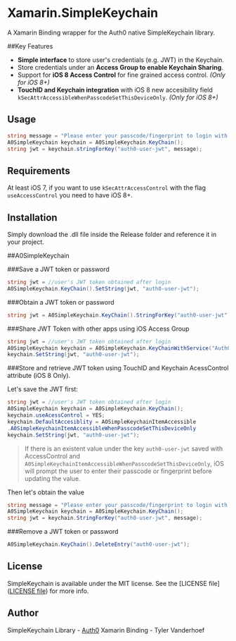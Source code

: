 Xamarin.SimpleKeychain
======================

A Xamarin Binding wrapper for the Auth0 native SimpleKeychain library.

##Key Features

- **Simple interface** to store user's credentials (e.g. JWT) in the Keychain.
- Store credentials under an **Access Group to enable Keychain Sharing**.
- Support for **iOS 8 Access Control** for fine grained access control. _(Only for iOS 8+)_
- **TouchID and Keychain integration** with iOS 8 new accesibility field `kSecAttrAccessibleWhenPasscodeSetThisDeviceOnly`. _(Only for iOS 8+)_

## Usage

```csharp
string message = "Please enter your passcode/fingerprint to login with awesome App!.";
A0SimpleKeychain keychain = A0SimpleKeychain.KeyChain();
string jwt = keychain.stringForKey("auth0-user-jwt", message);
```

## Requirements

At least iOS 7, if you want to use `kSecAttrAccessControl` with the flag `useAccessControl` you need to have iOS 8+.

## Installation

Simply download the .dll file inside the Release folder and reference it in your project.

##A0SimpleKeychain

###Save a JWT token or password

```csharp
string jwt = //user's JWT token obtained after login
A0SimpleKeychain.KeyChain().SetString(jwt, "auth0-user-jwt");
```

###Obtain a JWT token or password

```csharp
string jwt = A0SimpleKeychain.KeyChain().StringForKey("auth0-user-jwt");
```

###Share JWT Token with other apps using iOS Access Group

```csharp
string jwt = //user's JWT token obtained after login
A0SimpleKeychain keychain = A0SimpleKeychain.KeyChainWithService("Auth0", "ABCDEFGH.com.mydomain.myaccessgroup");
keychain.SetString(jwt, "auth0-user-jwt");
```

###Store and retrieve JWT token using TouchID and Keychain AcessControl attribute (iOS 8 Only).

Let's save the JWT first:
```csharp
string jwt = //user's JWT token obtained after login
A0SimpleKeychain keychain = A0SimpleKeychain.KeyChain();
keychain.useAcessControl = YES;
keychain.DefaultAccesiblity = AOSimpleKeychainItemAccessible
.A0SimpleKeychainItemAccessibleWhenPasscodeSetThisDeviceOnly
keychain.SetString(jwt, "auth0-user-jwt");
```

>If there is an existent value under the key `auth0-user-jwt` saved with AccessControl and `A0SimpleKeychainItemAccessibleWhenPasscodeSetThisDeviceOnly`, iOS will prompt the user to enter their passcode or fingerprint before updating the value.

Then let's obtain the value
```csharp
string message = "Please enter your passcode/fingerprint to login with awesome App!.";
A0SimpleKeychain keychain = A0SimpleKeychain.KeyChain();
string jwt = keychain.StringForKey("auth0-user-jwt", message);
```

###Remove a JWT token or password
```csharp
A0SimpleKeychain.KeyChain().DeleteEntry("auth0-user-jwt");
```

## License

SimpleKeychain is available under the MIT license. See the [LICENSE file]([LICENSE file](https://github.com/auth0/SimpleKeychain/blob/master/LICENSE)) for more info.

## Author

SimpleKeychain Library - [Auth0](https://auth0.com)
Xamarin Binding - Tyler Vanderhoef
